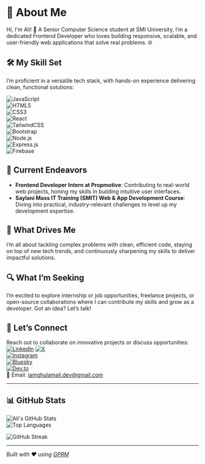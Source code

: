 # 💫 About Me
Hi, I'm Ali! 👋 A Senior Computer Science student at SMI University, I’m a dedicated Frontend Developer who loves building responsive, scalable, and user-friendly web applications that solve real problems. 🌐

## 🛠️ My Skill Set
I’m proficient in a versatile tech stack, with hands-on experience delivering clean, functional solutions:

![JavaScript](https://img.shields.io/badge/javascript-%23323330.svg?style=for-the-badge&logo=javascript&logoColor=%23F7DF1E)  
![HTML5](https://img.shields.io/badge/html5-%23E34F26.svg?style=for-the-badge&logo=html5&logoColor=white)  
![CSS3](https://img.shields.io/badge/css3-%231572B6.svg?style=for-the-badge&logo=css3&logoColor=white)  
![React](https://img.shields.io/badge/react-%2320232a.svg?style=for-the-badge&logo=react&logoColor=%2361DAFB)  
![TailwindCSS](https://img.shields.io/badge/tailwindcss-%2338B2AC.svg?style=for-the-badge&logo=tailwind-css&logoColor=white)  
![Bootstrap](https://img.shields.io/badge/bootstrap-%238511FA.svg?style=for-the-badge&logo=bootstrap&logoColor=white)  
![Node.js](https://img.shields.io/badge/node.js-339933?style=for-the-badge&logo=nodedotjs&logoColor=white)  
![Express.js](https://img.shields.io/badge/express.js-%23404d59.svg?style=for-the-badge&logo=express&logoColor=white)  
![Firebase](https://img.shields.io/badge/firebase-%23FFCA28.svg?style=for-the-badge&logo=firebase&logoColor=black)

## 🚀 Current Endeavors
- **Frontend Developer Intern at Propmotive**: Contributing to real-world web projects, honing my skills in building intuitive user interfaces.  
- **Saylani Mass IT Training (SMIT) Web & App Development Course**: Diving into practical, industry-relevant challenges to level up my development expertise.

## 🧠 What Drives Me
I’m all about tackling complex problems with clean, efficient code, staying on top of new tech trends, and continuously sharpening my skills to deliver impactful solutions.

## 🔍 What I’m Seeking
I’m excited to explore internship or job opportunities, freelance projects, or open-source collaborations where I can contribute my skills and grow as a developer. Got an idea? Let’s talk!

## 🤝 Let’s Connect
Reach out to collaborate on innovative projects or discuss opportunities:  
[![LinkedIn](https://img.shields.io/badge/LinkedIn-%230077B5.svg?style=for-the-badge&logo=linkedin&logoColor=white)]([https://linkedin.com/in/ghulam-ali-8021a1276](https://www.linkedin.com/in/ghulam-ali-dev/)) 
[![X](https://img.shields.io/badge/X-black.svg?style=for-the-badge&logo=X&logoColor=white)](https://x.com/DevGhulamAli)  
[![Instagram](https://img.shields.io/badge/Instagram-%23E4405F.svg?style=for-the-badge&logo=Instagram&logoColor=white)](https://instagram.com/ghulam_.ali)   
[![Bluesky](https://img.shields.io/badge/Bluesky-%2300A5E0.svg?style=for-the-badge&logo=bluesky&logoColor=white)](https://bsky.app/profile/ghulam-ali.bsky.social)  
[![Dev.to](https://img.shields.io/badge/Dev.to-%23007296.svg?style=for-the-badge&logo=dev.to&logoColor=white)](https://dev.to/ghulamali)   
📧 Email: [iamghulamali.dev@gmail.com](mailto:iamghulamali.dev@gmail.com)

---

## 📊 GitHub Stats
![Ali's GitHub Stats](https://github-readme-stats.vercel.app/api?username=ghulamali17&show_icons=true&theme=radical)  
![Top Languages](https://github-readme-stats.vercel.app/api/top-langs/?username=ghulamali17&layout=compact&theme=radical)  

![GitHub Streak](https://github-readme-streak-stats.herokuapp.com/?user=ghulamali17&theme=radical)

---

*Built with ❤️ using [GPRM](https://gprm.itsvg.in)*
